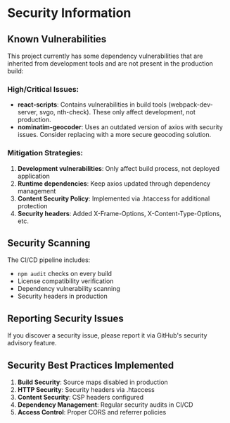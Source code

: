 # Security Information

## Known Vulnerabilities

This project currently has some dependency vulnerabilities that are inherited from development tools and are not present in the production build:

### High/Critical Issues:
- **react-scripts**: Contains vulnerabilities in build tools (webpack-dev-server, svgo, nth-check). These only affect development, not production.
- **nominatim-geocoder**: Uses an outdated version of axios with security issues. Consider replacing with a more secure geocoding solution.

### Mitigation Strategies:
1. **Development vulnerabilities**: Only affect build process, not deployed application
2. **Runtime dependencies**: Keep axios updated through dependency management
3. **Content Security Policy**: Implemented via .htaccess for additional protection
4. **Security headers**: Added X-Frame-Options, X-Content-Type-Options, etc.

## Security Scanning

The CI/CD pipeline includes:
- `npm audit` checks on every build
- License compatibility verification
- Dependency vulnerability scanning
- Security headers in production

## Reporting Security Issues

If you discover a security issue, please report it via GitHub's security advisory feature.

## Security Best Practices Implemented

1. **Build Security**: Source maps disabled in production
2. **HTTP Security**: Security headers via .htaccess
3. **Content Security**: CSP headers configured
4. **Dependency Management**: Regular security audits in CI/CD
5. **Access Control**: Proper CORS and referrer policies